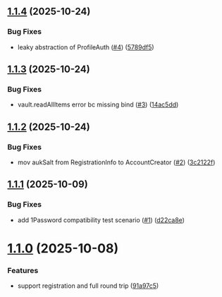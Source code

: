 ## [1.1.4](https://github.com/edeckers/lib1password-unofficial/compare/v1.1.3...v1.1.4) (2025-10-24)


### Bug Fixes

* leaky abstraction of ProfileAuth ([#4](https://github.com/edeckers/lib1password-unofficial/issues/4)) ([5789df5](https://github.com/edeckers/lib1password-unofficial/commit/5789df558b78198e4330052dbecc274a2e1ad5a4))

## [1.1.3](https://github.com/edeckers/lib1password-unofficial/compare/v1.1.2...v1.1.3) (2025-10-24)


### Bug Fixes

* vault.readAllItems error bc missing bind ([#3](https://github.com/edeckers/lib1password-unofficial/issues/3)) ([14ac5dd](https://github.com/edeckers/lib1password-unofficial/commit/14ac5dd9f66d5aa941a278c289cdc0d957663a25))

## [1.1.2](https://github.com/edeckers/lib1password-unofficial/compare/v1.1.1...v1.1.2) (2025-10-24)


### Bug Fixes

* mov aukSalt from RegistrationInfo to AccountCreator ([#2](https://github.com/edeckers/lib1password-unofficial/issues/2)) ([3c2122f](https://github.com/edeckers/lib1password-unofficial/commit/3c2122ffd3063dd6944ea589d0855f472635a63f))

## [1.1.1](https://github.com/edeckers/lib1password-unofficial/compare/v1.1.0...v1.1.1) (2025-10-09)


### Bug Fixes

* add 1Password compatibility test scenario ([#1](https://github.com/edeckers/lib1password-unofficial/issues/1)) ([d22ca8e](https://github.com/edeckers/lib1password-unofficial/commit/d22ca8e6e969961a0e2db71305cc8fcd41c1ba54))

# [1.1.0](https://github.com/edeckers/lib1password-unofficial/compare/v1.0.1...v1.1.0) (2025-10-08)


### Features

* support registration and full round trip ([91a97c5](https://github.com/edeckers/lib1password-unofficial/commit/91a97c56666695b36a3373c76503f7f8c575c013))
